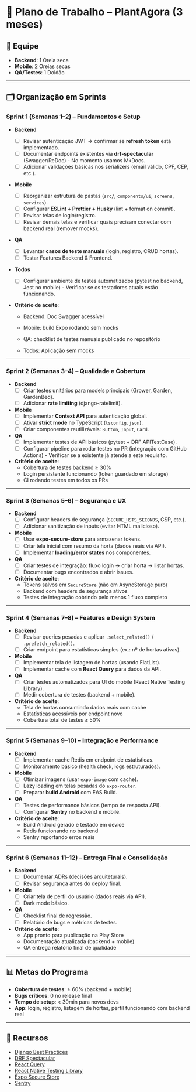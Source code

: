 # 📅 Plano de Trabalho – PlantAgora (3 meses)

## 👥 Equipe

* **Backend**: 1 Oreia seca
* **Mobile**: 2 Oreias secas
* **QA/Testes**: 1 Doidão

---

## 🗂 Organização em Sprints

### Sprint 1 (Semanas 1–2) – Fundamentos e Setup

* **Backend**

  * [ ] Revisar autenticação JWT → confirmar se **refresh token** está implementado.
  * [ ] Documentar endpoints existentes via **drf-spectacular** (Swagger/ReDoc) - No momento usamos MkDocs.
  * [ ] Adicionar validações básicas nos serializers (email válido, CPF, CEP, etc.).

* **Mobile**

  * [ ] Reorganizar estrutura de pastas (`src/`, `components/ui`, `screens`, `services`).
  * [ ] Configurar **ESLint + Prettier + Husky** (lint + format on commit).
  * [ ] Revisar telas de login/registro.
  * [ ] Revisar demais telas e verificar quais precisam conectar com backend real (remover mocks).

* **QA**

  * [ ] Levantar **casos de teste manuais** (login, registro, CRUD hortas).
  * [ ] Testar Features Backend & Frontend.

* **Todos**
  * [ ] Configurar ambiente de testes automatizados (pytest no backend, Jest no mobile) - Verificar se os testadores atuais estão funcionando.

* **Critério de aceite**:

  * Backend: Doc Swagger acessível
  * Mobile: build Expo rodando sem mocks
  * QA: checklist de testes manuais publicado no repositório
  
  * Todos: Aplicação sem mocks

---

### Sprint 2 (Semanas 3–4) – Qualidade e Cobertura

* **Backend**
  * [ ] Criar testes unitários para models principais (Grower, Garden, GardenBed).
  * [ ] Adicionar **rate limiting** (django-ratelimit).

* **Mobile**
  * [ ] Implementar **Context API** para autenticação global.
  * [ ] Ativar **strict mode** no TypeScript (`tsconfig.json`).
  * [ ] Criar componentes reutilizáveis: `Button`, `Input`, `Card`.

* **QA**
  * [ ] Implementar testes de API básicos (pytest + DRF APITestCase).
  * [ ] Configurar pipeline para rodar testes no PR (integração com GitHub Actions) - Verificar se a existente já atende a este requisito.

* **Critério de aceite**:
  * Cobertura de testes backend ≥ 30%
  * Login persistente funcionando (token guardado em storage)
  * CI rodando testes em todos os PRs

---

### Sprint 3 (Semanas 5–6) – Segurança e UX

* **Backend**
  * [ ] Configurar headers de segurança (`SECURE_HSTS_SECONDS`, CSP, etc.).
  * [ ] Adicionar sanitização de inputs (evitar HTML malicioso).

* **Mobile**
  * [ ] Usar **expo-secure-store** para armazenar tokens.
  * [ ] Criar tela inicial com resumo da horta (dados reais via API).
  * [ ] Implementar **loading/error states** nos componentes.

* **QA**
  * [ ] Criar testes de integração: fluxo login → criar horta → listar hortas.
  * [ ] Documentar bugs encontrados e abrir issues.

* **Critério de aceite**:
  * Tokens salvos em `SecureStore` (não em AsyncStorage puro)
  * Backend com headers de segurança ativos
  * Testes de integração cobrindo pelo menos 1 fluxo completo

---

### Sprint 4 (Semanas 7–8) – Features e Design System

* **Backend**
  * [ ] Revisar queries pesadas e aplicar `.select_related()` / `.prefetch_related()`.
  * [ ] Criar endpoint para estatísticas simples (ex.: nº de hortas ativas).

* **Mobile**
  * [ ] Implementar tela de listagem de hortas (usando FlatList).
  * [ ] Implementar cache com **React Query** para dados da API.

* **QA**
  * [ ] Criar testes automatizados para UI do mobile (React Native Testing Library).
  * [ ] Medir cobertura de testes (backend + mobile).

* **Critério de aceite**:
  * Tela de hortas consumindo dados reais com cache
  * Estatísticas acessíveis por endpoint novo
  * Cobertura total de testes ≥ 50%

---

### Sprint 5 (Semanas 9–10) – Integração e Performance

* **Backend**
  * [ ] Implementar cache Redis em endpoint de estatísticas.
  * [ ] Monitoramento básico (health check, logs estruturados).

* **Mobile**
  * [ ] Otimizar imagens (usar `expo-image` com cache).
  * [ ] Lazy loading em telas pesadas do `expo-router`.
  * [ ] Preparar **build Android** com EAS Build.

* **QA**
  * [ ] Testes de performance básicos (tempo de resposta API).
  * [ ] Configurar **Sentry** no backend e mobile.

* **Critério de aceite**:
  * Build Android gerado e testado em device
  * Redis funcionando no backend
  * Sentry reportando erros reais

---

### Sprint 6 (Semanas 11–12) – Entrega Final e Consolidação

* **Backend**
  * [ ] Documentar ADRs (decisões arquiteturais).
  * [ ] Revisar segurança antes do deploy final.

* **Mobile**
  * [ ] Criar tela de perfil do usuário (dados reais via API).
  * [ ] Dark mode básico.

* **QA**
  * [ ] Checklist final de regressão.
  * [ ] Relatório de bugs e métricas de testes.

* **Critério de aceite**:
  * App pronto para publicação na Play Store
  * Documentação atualizada (backend + mobile)
  * QA entrega relatório final de qualidade

---

## 📊 Metas do Programa
* **Cobertura de testes**: ≥ 60% (backend + mobile)
* **Bugs críticos**: 0 no release final
* **Tempo de setup**: < 30min para novos devs
* **App**: login, registro, listagem de hortas, perfil funcionando com backend real

---

## 🔗 Recursos

* [Django Best Practices](https://django-best-practices.readthedocs.io/)
* [DRF Spectacular](https://drf-spectacular.readthedocs.io/)
* [React Query](https://tanstack.com/query/latest)
* [React Native Testing Library](https://testing-library.com/docs/react-native-testing-library/intro/)
* [Expo Secure Store](https://docs.expo.dev/versions/latest/sdk/securestore/)
* [Sentry](https://sentry.io/welcome/)